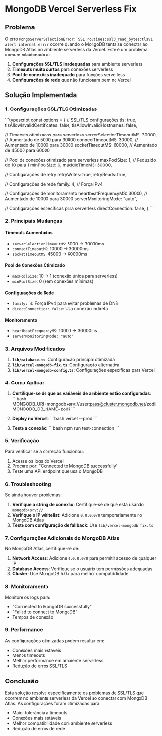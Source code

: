 # MongoDB Vercel Serverless Fix

## Problema

O erro `MongoServerSelectionError: SSL routines:ssl3_read_bytes:tlsv1 alert internal error` ocorre quando o MongoDB tenta se conectar ao MongoDB Atlas no ambiente serverless da Vercel. Este é um problema comum relacionado a:

1. **Configurações SSL/TLS inadequadas** para ambiente serverless
2. **Timeouts muito curtos** para conexões serverless
3. **Pool de conexões inadequado** para funções serverless
4. **Configurações de rede** que não funcionam bem no Vercel

## Solução Implementada

### 1. Configurações SSL/TLS Otimizadas

\`\`\`typescript
const options = {
  // SSL/TLS configurações
  tls: true,
  tlsAllowInvalidCertificates: false,
  tlsAllowInvalidHostnames: false,
  
  // Timeouts otimizados para serverless
  serverSelectionTimeoutMS: 30000, // Aumentado de 5000 para 30000
  connectTimeoutMS: 30000, // Aumentado de 10000 para 30000
  socketTimeoutMS: 60000, // Aumentado de 45000 para 60000
  
  // Pool de conexões otimizado para serverless
  maxPoolSize: 1, // Reduzido de 10 para 1
  minPoolSize: 0,
  maxIdleTimeMS: 30000,
  
  // Configurações de retry
  retryWrites: true,
  retryReads: true,
  
  // Configurações de rede
  family: 4, // Força IPv4
  
  // Configurações de monitoramento
  heartbeatFrequencyMS: 30000, // Aumentado de 10000 para 30000
  serverMonitoringMode: "auto",
  
  // Configurações específicas para serverless
  directConnection: false,
}
\`\`\`

### 2. Principais Mudanças

#### Timeouts Aumentados
- `serverSelectionTimeoutMS`: 5000 → 30000ms
- `connectTimeoutMS`: 10000 → 30000ms  
- `socketTimeoutMS`: 45000 → 60000ms

#### Pool de Conexões Otimizado
- `maxPoolSize`: 10 → 1 (conexão única para serverless)
- `minPoolSize`: 0 (sem conexões mínimas)

#### Configurações de Rede
- `family: 4`: Força IPv4 para evitar problemas de DNS
- `directConnection: false`: Usa conexão indireta

#### Monitoramento
- `heartbeatFrequencyMS`: 10000 → 30000ms
- `serverMonitoringMode: "auto"`

### 3. Arquivos Modificados

1. **`lib/database.ts`**: Configuração principal otimizada
2. **`lib/vercel-mongodb-fix.ts`**: Configuração alternativa
3. **`lib/vercel-mongodb-config.ts`**: Configurações específicas para Vercel

### 4. Como Aplicar

1. **Certifique-se de que as variáveis de ambiente estão configuradas**:
   \`\`\`bash
   MONGODB_URI=mongodb+srv://user:pass@cluster.mongodb.net/zodii
   MONGODB_DB_NAME=zodii
   \`\`\`

2. **Deploy no Vercel**:
   \`\`\`bash
   vercel --prod
   \`\`\`

3. **Teste a conexão**:
   \`\`\`bash
   npm run test-connection
   \`\`\`

### 5. Verificação

Para verificar se a correção funcionou:

1. Acesse os logs do Vercel
2. Procure por: "Connected to MongoDB successfully"
3. Teste uma API endpoint que usa o MongoDB

### 6. Troubleshooting

Se ainda houver problemas:

1. **Verifique a string de conexão**: Certifique-se de que está usando `mongodb+srv://`
2. **Verifique o IP whitelist**: Adicione `0.0.0.0/0` temporariamente no MongoDB Atlas
3. **Teste com configuração de fallback**: Use `lib/vercel-mongodb-fix.ts`

### 7. Configurações Adicionais do MongoDB Atlas

No MongoDB Atlas, certifique-se de:

1. **Network Access**: Adicione `0.0.0.0/0` para permitir acesso de qualquer IP
2. **Database Access**: Verifique se o usuário tem permissões adequadas
3. **Cluster**: Use MongoDB 5.0+ para melhor compatibilidade

### 8. Monitoramento

Monitore os logs para:
- "Connected to MongoDB successfully"
- "Failed to connect to MongoDB"
- Tempos de conexão

### 9. Performance

As configurações otimizadas podem resultar em:
- Conexões mais estáveis
- Menos timeouts
- Melhor performance em ambiente serverless
- Redução de erros SSL/TLS

## Conclusão

Esta solução resolve especificamente os problemas de SSL/TLS que ocorrem no ambiente serverless da Vercel ao conectar com MongoDB Atlas. As configurações foram otimizadas para:

- Maior tolerância a timeouts
- Conexões mais estáveis
- Melhor compatibilidade com ambiente serverless
- Redução de erros de rede
